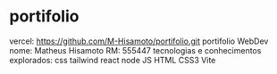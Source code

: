 # portifolio
vercel: https://github.com/M-Hisamoto/portifolio.git
portifolio WebDev
nome: Matheus Hisamoto
RM: 555447
tecnologias e conhecimentos explorados:
css tailwind
react
node
JS
HTML
CSS3
Vite